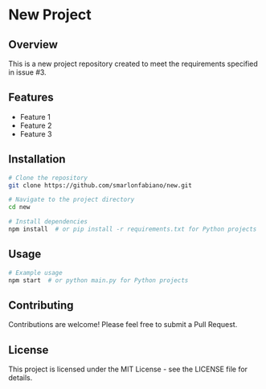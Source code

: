# New Project

## Overview
This is a new project repository created to meet the requirements specified in issue #3.

## Features
- Feature 1
- Feature 2
- Feature 3

## Installation
```bash
# Clone the repository
git clone https://github.com/smarlonfabiano/new.git

# Navigate to the project directory
cd new

# Install dependencies
npm install  # or pip install -r requirements.txt for Python projects
```

## Usage
```bash
# Example usage
npm start  # or python main.py for Python projects
```

## Contributing
Contributions are welcome! Please feel free to submit a Pull Request.

## License
This project is licensed under the MIT License - see the LICENSE file for details.